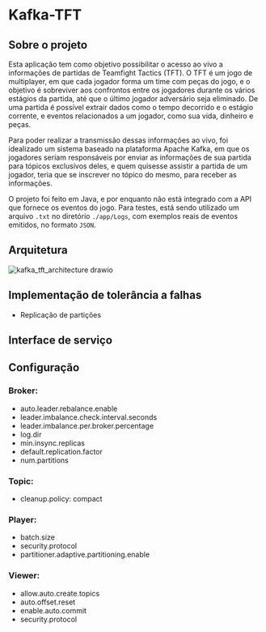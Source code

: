 # Kafka-TFT

## Sobre o projeto

Esta aplicação tem como objetivo possibilitar o acesso ao vivo a informações de partidas de Teamfight Tactics (TFT). O TFT é um
jogo de multiplayer, em que cada jogador forma um time com peças do jogo, e o objetivo é sobreviver aos confrontos entre os jogadores
durante os vários estágios da partida, até que o último jogador adversário seja eliminado. De uma partida é possível extrair dados como
o tempo decorrido e o estágio corrente, e eventos relacionados a um jogador, como sua vida, dinheiro e peças.

Para poder realizar a transmissão dessas informações ao vivo, foi idealizado um sistema baseado na plataforma Apache Kafka, em que
os jogadores seriam responsáveis por enviar as informações de sua partida para tópicos exclusivos deles, e quem quisesse assistir
a partida de um jogador, teria que se inscrever no tópico do mesmo, para receber as informações.

O projeto foi feito em Java, e por enquanto não está integrado com a API que fornece os eventos do jogo. Para testes, está sendo
utilizado um arquivo `.txt` no diretório `./app/Logs`, com exemplos reais de eventos emitidos, no formato `JSON`.

## Arquitetura

![kafka_tft_architecture drawio](https://github.com/RenanGAS/Kafka-TFT/assets/68087317/5c22c9a2-f24d-4158-86b4-b459db0aa19c)

## Implementação de tolerância a falhas

- Replicação de partições

## Interface de serviço

## Configuração

### Broker:

- auto.leader.rebalance.enable
- leader.imbalance.check.interval.seconds
- leader.imbalance.per.broker.percentage
- log.dir
- min.insync.replicas
- default.replication.factor
- num.partitions

### Topic:

- cleanup.policy: compact

### Player:

- batch.size
- security.protocol
- partitioner.adaptive.partitioning.enable

### Viewer:

- allow.auto.create.topics
- auto.offset.reset
- enable.auto.commit
- security.protocol

